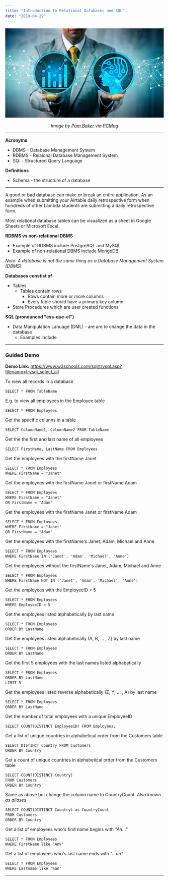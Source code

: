 ```yaml
---
title: "Introduction to Relational Databases and SQL"
date: "2019-04-29"
---
```


![Introduction to Relational Databases and SQL Stock Photo](../images/introduction-to-relational-databases-and-sql.jpg)

<center>

*Image by [Pam Baker](https://www.pcmag.com/author-bio/pam-baker "Pam Baker") via [PCMag](https://www.pcmag.com/article/362836/google-simplifies-machine-learning-with-sql "PCMag")*

</center>

___  

__Acronyms__
- DBMS - Database Management System
- RDBMS - Relaional Database Management System
- SQ: -  Structured Query Language

__Definitions__
- Schema - the structure of a database
  
___

A good or bad database can make or break an entire application. As an example when submitting your Airtable daily retrospective form when hundreds of other Lambda students are submitting a daily retrospective form.

Most relational database tables can be visualized as a sheet in Google Sheets or Microsoft Excel. 

__RDBMS vs non-relational DBMS__
- Example of RDBMS include PostgreSQL and MySQL
- Example of non-relational DBMS include MongoDB

*Note: A database is not the same thing as a Database Management System (DBMS)*

__Databases constist of__

- Tables 
  - Tables contain rows
    - Rows contain more or more columns
    - Every table should have a primary key column
- Store Procedures which are user created functions

__SQL (pronounced "ess-que-el")__
- Data Manipulation Lanuage (DML) - are are to change the data in the database
  - Examples include

___

### Guided Demo
__Demo Link:__ <https://www.w3schools.com/sql/trysql.asp?filename=trysql_select_all>


To view all records in a database
```
SELECT * FROM TableName
```

E.g. to view all employees in the Employee table
```
SELECT * FROM Employees
```

Get the specific colunns in a table
```
SELECT ColumnName1, ColumnName2 FROM TableName
```

Get the the first and last name of all employees
```
SELECT FirstName, LastName FROM Employees
```

Get the employees with the firstName Janet
```
SELECT * FROM Employees
WHERE FirstName = "Janet"
```

Get the employees with the firstName Janet or firstName Adam
```
SELECT * FROM Employees
WHERE FirstName = "Janet" 
OR FirstName = "Adam"
```

Get the employees with the firstName Janet or firstName Adam
```
SELECT * FROM Employees
WHERE FirstName = "Janet" 
OR FirstName = "Adam"
```

Get the employees with the firstName's Janet, Adam, Michael and Anne
```
SELECT * FROM Employees
WHERE FirstName IN ('Janet', 'Adam', 'Michael', 'Anne')
```

Get the employees without the firstName's Janet, Adam, Michael and Anne
```
SELECT * FROM Employees
WHERE FirstName NOT IN ('Janet', 'Adam', 'Michael', 'Anne')
```

Get the employees with the EmployeeID > 5
```
SELECT * FROM Employees
WHERE EmployeeID > 5 
```

Get the employees listed alphabetically by last name
```
SELECT * FROM Employees
ORDER BY LastName
```

Get the employees listed alphabetically (A, B, ... , Z) by last name
```
SELECT * FROM Employees
ORDER BY LastName
```


Get the first 5 employees with the last names listed alphabetically
```
SELECT * FROM Employees
ORDER BY LastName
LIMIT 5
```

Get the employees listed reverse alphabetically (Z, Y, ... , A) by last name
```
SELECT * FROM Employees
ORDER BY LastName
```

Get the number of total employees with a unique EmployeeID
```
SELECT COUNT(DISTINCT EmployeeID) FROM Employees;
```

Get a list of unique countries in alphabetical order from the Customers table
```
SELECT DISTINCT Country FROM Customers
ORDER BY Country
```

Get a count of unique countries in alphabetical order from the Customers table
```
SELECT COUNT(DISTINCT Country) 
FROM Customers
ORDER BY Country
```

Same as above but change the column name to CountryCount. *Also known as aliases*
```
SELECT COUNT(DISTINCT Country) as CountryCount 
FROM Customers
ORDER BY Country
```

Get a list of employees who's first name begins with *"An..."*
```
SELECT * FROM Employees
WHERE FirstName like 'An%'
```

Get a list of employees who's last name ends with *"...an"*
```
SELECT * FROM Employees
WHERE Lastname like '%an'
```
___
